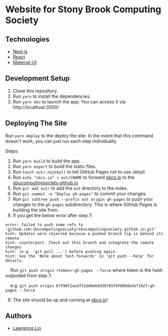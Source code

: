 # Website for Stony Brook Computing Society

## Technologies

- [Next.js](https://nextjs.org/)
- [React](https://reactjs.org/)
- [Material-UI](https://material-ui.com/)

## Development Setup

1. Clone this repository.
2. Run `yarn` to install the dependencies.
3. Run `yarn dev` to launch the app. You can access it via http://localhost:3000/

## Deploying The Site

Run `yarn deploy` to the deploy the site. In the event that this command doesn't work, you can just run each step individually.

Steps:

1. Run `yarn build` to build the app.
2. Run `yarn export` to build the static files.
3. Run `touch out/.nojekyll` to tell GitHub Pages not to use Jekyll.
4. Run `echo "sbcs.io" > out/CNAME` to forward [sbcs.io](https://sbcs.io/) to the [sbucomputingsociety.github.io](https://sbucomputingsociety.github.io/)
5. Run `git add out/` to add the `out` directory to the index.
6. Run `git commit -m "Deploy gh-pages"` to commit your changes.
7. Run `git subtree push --prefix out origin gh-pages` to push your changes to the `gh-pages` subdirectory. This is where GitHub Pages is building the site from.
8. If you get the below error after step 7:

```
error: failed to push some refs to 'github.com:sbucomputingsociety/sbucomputingsociety.github.io.git'
hint: Updates were rejected because a pushed branch tip is behind its remote
hint: counterpart. Check out this branch and integrate the remote changes
hint: (e.g. 'git pull ...') before pushing again.
hint: See the 'Note about fast-forwards' in 'git push --help' for details.
```

&nbsp;&nbsp;&nbsp;&nbsp;Run `git push origin <token>:gh-pages --force` where token is the hash outputted from step 7.

&nbsp;&nbsp;&nbsp;&nbsp;e.g. `git push origin 67f90f2aedf31dd0e6dd38785f9f009de5ef102f:gh-pages --force`

9. The site should be up and running at [sbcs.io](https://sbcs.io/)!

## Authors

- [Lawrence Lin](https://github.com/law-lin)
